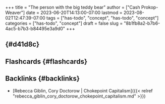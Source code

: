 +++
title = "The person with the big teddy bear"
author = ["Cash Prokop-Weaver"]
date = 2023-06-20T14:13:00-07:00
lastmod = 2023-08-02T12:47:39-07:00
tags = ["has-todo", "concept", "has-todo", "concept"]
categories = ["has-todo", "concept"]
draft = false
slug = "8b1fb8a2-b7b6-4ac5-b7b3-b84495e3a9d0"
+++

##  {#d41d8c}


## Flashcards {#flashcards}


## Backlinks {#backlinks}

-   [Rebecca Giblin, Cory Doctorow | Chokepoint Capitalism]({{< relref "rebecca_giblin_cory_doctorow_chokepoint_capitalism.md" >}})
